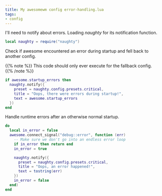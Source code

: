 ```yaml
---
title: My awesomewm config error-handling.lua
tags:
- config
---
```


I'll need to notify about errors.
Loading *naughty* for its notification function.

````lua
local naughty = require("naughty")
````

Check if awesome encountered an error during startup and fell back to another config.

{{% note %}}
This code should only ever execute for the fallback config.
{{% /note %}}

````lua
if awesome.startup_errors then
  naughty.notify({
    preset = naughty.config.presets.critical,
    title = "Oops, there were errors during startup!",
    text = awesome.startup_errors
  })
end
````

Handle runtime errors after an otherwise normal startup.

````lua
do
  local in_error = false
  awesome.connect_signal("debug::error", function (err)
    -- Make sure we don't go into an endless error loop
    if in_error then return end
    in_error = true

    naughty.notify({
      preset = naughty.config.presets.critical,
      title = "Oops, an error happened!",
      text = tostring(err)
    })
    in_error = false
  end)
end
````
